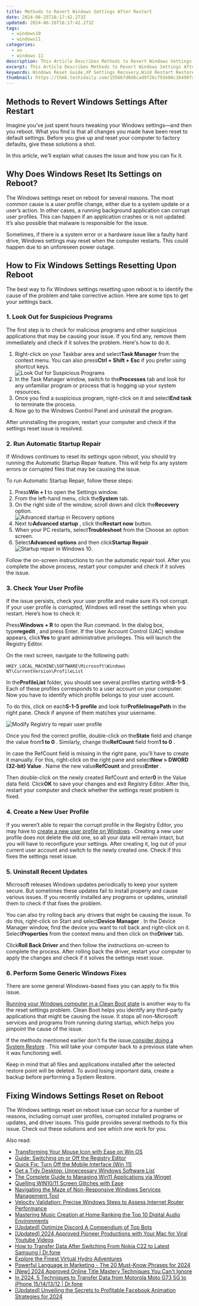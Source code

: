 ```yaml
---
title: Methods to Revert Windows Settings After Restart
date: 2024-06-25T16:17:42.273Z
updated: 2024-06-26T16:17:42.273Z
tags:
  - windows10
  - windows11
categories:
  - os
  - windows 11
description: This Article Describes Methods to Revert Windows Settings After Restart
excerpt: This Article Describes Methods to Revert Windows Settings After Restart
keywords: Windows Reset Guide,XP Settings Recovery,WinX Restart Restore,Safe Mode Fix Tools,System File Repair Win,Registry Tweaks Windows,Recovery Options Winx
thumbnail: https://thmb.techidaily.com/15566fd0d6cad9f26c793e08c16498fac2c5b48034aed23a907d05190328dc6a.png
---
```


## Methods to Revert Windows Settings After Restart

 Imagine you’ve just spent hours tweaking your Windows settings—and then you reboot. What you find is that all changes you made have been reset to default settings. Before you give up and reset your computer to factory defaults, give these solutions a shot.

 In this article, we’ll explain what causes the issue and how you can fix it.

## Why Does Windows Reset Its Settings on Reboot?

 The Windows settings reset on reboot for several reasons. The most common cause is a user profile change, either due to a system update or a user’s action. In other cases, a running background application can corrupt user profiles. This can happen if an application crashes or is not updated. It’s also possible that malware is responsible for the issue.

 Sometimes, if there is a system error or a hardware issue like a faulty hard drive, Windows settings may reset when the computer restarts. This could happen due to an unforeseen power outage.

## How to Fix Windows Settings Resetting Upon Reboot

 The best way to fix Windows settings resetting upon reboot is to identify the cause of the problem and take corrective action. Here are some tips to get your settings back.

### 1\. Look Out for Suspicious Programs

 The first step is to check for malicious programs and other suspicious applications that may be causing your issue. If you find any, remove them immediately and check if it solves the problem. Here's how to do it.

1. Right-click on your Taskbar area and select**Task Manager** from the context menu. You can also press**Ctrl + Shift + Esc** if you prefer using shortcut keys.  
![Look Out for Suspicious Programs](https://static1.makeuseofimages.com/wordpress/wp-content/uploads/2023/04/look-out-for-suspicious-programs.jpg)
2. In the Task Manager window, switch to the**Processes** tab and look for any unfamiliar program or process that is hogging up your system resources.
3. Once you find a suspicious program, right-click on it and select**End task** to terminate the process.
4. Now go to the Windows Control Panel and uninstall the program.

 After uninstalling the program, restart your computer and check if the settings reset issue is resolved.

### 2\. Run Automatic Startup Repair

 If Windows continues to reset its settings upon reboot, you should try running the Automatic Startup Repair feature. This will help fix any system errors or corrupted files that may be causing the issue.

To run Automatic Startup Repair, follow these steps:

1. Press**Win + I** to open the Settings window.
2. From the left-hand menu, click the**System** tab.
3. On the right side of the window, scroll down and click the**Recovery** option.  
![Advanced startup in Recovery options](https://static1.makeuseofimages.com/wordpress/wp-content/uploads/2023/04/advanced-startup-in-recovery-options.jpg)
4. Next to**Advanced startup** , click the**Restart now** button.
5. When your PC restarts, select**Troubleshoot** from the Choose an option screen.
6. Select**Advanced options** and then click**Startup Repair** .  
![Startup repair in Windows 10.](https://static1.makeuseofimages.com/wordpress/wp-content/uploads/2022/05/startup-repair-1.jpg)

 Follow the on-screen instructions to run the automatic repair tool. After you complete the above process, restart your computer and check if it solves the issue.

### 3\. Check Your User Profile

 If the issue persists, check your user profile and make sure it’s not corrupt. If your user profile is corrupted, Windows will reset the settings when you restart. Here’s how to check it:

 Press**Windows + R** to open the Run command. In the dialog box, type**regedit** , and press Enter. If the User Account Control (UAC) window appears, click**Yes** to grant administrative privileges. This will launch the Registry Editor.

On the next screen, navigate to the following path:

`HKEY_LOCAL_MACHINE\SOFTWARE\Microsoft\Windows NT\CurrentVersion\ProfileList`

 In the**ProfileList** folder, you should see several profiles starting with**S-1-5** . Each of these profiles corresponds to a user account on your computer. Now you have to identify which profile belongs to your user account.

 To do this, click on each**S-1-5 profile** and look for**ProfileImagePath** in the right pane. Check if anyone of them matches your username.

![Modify Registry to repair user profile](https://static1.makeuseofimages.com/wordpress/wp-content/uploads/2023/04/modify-registry-to-repair-user-profile.jpg)

 Once you find the correct profile, double-click on the**State** field and change the value from**1 to 0** . Similarly, change the**RefCount** field from**1 to 0** .

 In case the RefCount field is missing in the right pane, you’ll have to create it manually. For this, right-click on the right pane and select**New > DWORD (32-bit) Value** . Name the new value**RefCount** and press**Enter** .

 Then double-click on the newly created RefCount and enter**0** in the Value data field. Click**OK** to save your changes and exit Registry Editor. After this, restart your computer and check whether the settings reset problem is fixed.

### 4\. Create a New User Profile

 If you weren’t able to repair the corrupt profile in the Registry Editor, you may have to [create a new user profile on Windows](https://www.makeuseof.com/windows-11-create-local-user-account/) . Creating a new user profile does not delete the old one, so all your data will remain intact, but you will have to reconfigure your settings. After creating it, log out of your current user account and switch to the newly created one. Check if this fixes the settings reset issue.

### 5\. Uninstall Recent Updates

 Microsoft releases Windows updates periodically to keep your system secure. But sometimes these updates fail to install properly and cause various issues. If you recently installed any programs or updates, uninstall them to check if that fixes the problem.

 You can also try rolling back any drivers that might be causing the issue. To do this, right-click on Start and select**Device Manager** . In the Device Manager window, find the device you want to roll back and right-click on it. Select**Properties** from the context menu and then click on the**Driver** tab.

 Click**Roll Back Driver** and then follow the instructions on-screen to complete the process. After rolling back the driver, restart your computer to apply the changes and check if it solves the settings reset issue.

### 6\. Perform Some Generic Windows Fixes

 There are some general Windows-based fixes you can apply to fix this issue.

[Running your Windows computer in a Clean Boot state](https://www.makeuseof.com/clean-boot-windows-11/) is another way to fix the reset settings problem. Clean Boot helps you identify any third-party applications that might be causing the issue. It stops all non-Microsoft services and programs from running during startup, which helps you pinpoint the cause of the issue.

 If the methods mentioned earlier don't fix the issue,[consider doing a System Restore](https://www.makeuseof.com/windows-11-create-restore-point/) . This will take your computer back to a previous state when it was functioning well.

 Keep in mind that all files and applications installed after the selected restore point will be deleted. To avoid losing important data, create a backup before performing a System Restore.

## Fixing Windows Settings Reset on Reboot

 The Windows settings reset on reboot issue can occur for a number of reasons, including corrupt user profiles, corrupted installed programs or updates, and driver issues. This guide provides several methods to fix this issue. Check out these solutions and see which one work for you.


<ins class="adsbygoogle"
     style="display:block"
     data-ad-format="autorelaxed"
     data-ad-client="ca-pub-7571918770474297"
     data-ad-slot="1223367746"></ins>



<ins class="adsbygoogle"
     style="display:block"
     data-ad-client="ca-pub-7571918770474297"
     data-ad-slot="8358498916"
     data-ad-format="auto"
     data-full-width-responsive="true"></ins>

<span class="atpl-alsoreadstyle">Also read:</span>
<div><ul>
<li><a href="https://win11-tips.techidaily.com/transforming-your-mouse-icon-with-ease-on-win-os/"><u>Transforming Your Mouse Icon with Ease on Win OS</u></a></li>
<li><a href="https://win11-tips.techidaily.com/guide-switching-on-or-off-the-registry-editor/"><u>Guide: Switching on or Off the Registry Editor</u></a></li>
<li><a href="https://win11-tips.techidaily.com/quick-fix-turn-off-the-mobile-interface-win-11/"><u>Quick Fix: Turn Off the Mobile Interface (Win 11)</u></a></li>
<li><a href="https://win11-tips.techidaily.com/get-a-tidy-desktop-unnecessary-windows-software-list/"><u>Get a Tidy Desktop: Unnecessary Windows Software List</u></a></li>
<li><a href="https://win11-tips.techidaily.com/the-complete-guide-to-managing-win11-applications-via-winget/"><u>The Complete Guide to Managing Win11 Applications via Winget</u></a></li>
<li><a href="https://win11-tips.techidaily.com/quelling-win1011-screen-glitches-with-ease/"><u>Quelling WIN10/11 Screen Glitches with Ease</u></a></li>
<li><a href="https://win11-tips.techidaily.com/navigating-the-maze-of-non-responsive-windows-services-management-tool/"><u>Navigating the Maze of Non-Responsive Windows Services Management Tool</u></a></li>
<li><a href="https://win11-tips.techidaily.com/velocity-validation-precise-windows-steps-to-assess-internet-router-performance/"><u>Velocity Validation: Precise Windows Steps to Assess Internet Router Performance</u></a></li>
<li><a href="https://sound-tweaking.techidaily.com/mastering-music-creation-at-home-ranking-the-top-10-digital-audio-environments/"><u>Mastering Music Creation at Home Ranking the Top 10 Digital Audio Environments</u></a></li>
<li><a href="https://discord-videos.techidaily.com/updated-optimize-discord-a-compendium-of-top-bots/"><u>[Updated] Optimize Discord  A Compendium of Top Bots</u></a></li>
<li><a href="https://youtube-webster.techidaily.com/ed-2024-approved-pioneer-productions-with-your-mac-for-viral-youtube-videos/"><u>[Updated] 2024 Approved  Pioneer Productions with Your Mac for Viral Youtube Videos</u></a></li>
<li><a href="https://android-transfer.techidaily.com/how-to-transfer-data-after-switching-from-nokia-c22-to-latest-samsung-drfone-by-drfone-transfer-from-android-transfer-from-android/"><u>How to Transfer Data After Switching From Nokia C22 to Latest Samsung | Dr.fone</u></a></li>
<li><a href="https://visual-screen-recording.techidaily.com/explore-the-finest-virtual-hydro-adventures/"><u>Explore the Finest Virtual Hydro Adventures</u></a></li>
<li><a href="https://extra-guidance.techidaily.com/powerful-language-in-marketing-the-20-must-know-phrases-for-2024/"><u>Powerful Language in Marketing - The 20 Must-Know Phrases for 2024</u></a></li>
<li><a href="https://article-posts.techidaily.com/new-2024-approved-online-title-mastery-techniques-you-cant-ignore/"><u>[New] 2024 Approved  Online Title Mastery  Techniques You Can't Ignore</u></a></li>
<li><a href="https://android-transfer.techidaily.com/in-2024-5-techniques-to-transfer-data-from-motorola-moto-g73-5g-to-iphone-15141312-drfone-by-drfone-transfer-from-android-transfer-from-android/"><u>In 2024, 5 Techniques to Transfer Data from Motorola Moto G73 5G to iPhone 15/14/13/12 | Dr.fone</u></a></li>
<li><a href="https://facebook-clips.techidaily.com/updated-unveiling-the-secrets-to-profitable-facebook-animation-strategies-for-2024/"><u>[Updated] Unveiling the Secrets to Profitable Facebook Animation Strategies for 2024</u></a></li>
</ul></div>
